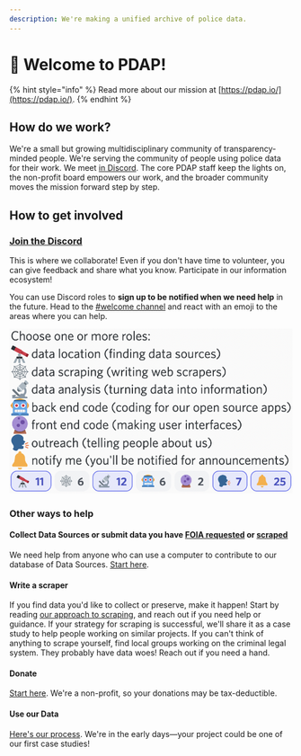 ```yaml
---
description: We're making a unified archive of police data.
---
```


# 👋 Welcome to PDAP!

{% hint style="info" %}
Read more about our mission at [https://pdap.io/](https://pdap.io/).
{% endhint %}

## How do we work?

We're a small but growing multidisciplinary community of transparency-minded people. We're serving the community of people using police data for their work. We meet [in Discord](https://discord.gg/wMqex8nKZJ). The core PDAP staff keep the lights on, the non-profit board empowers our work, and the broader community moves the mission forward step by step.

## How to get involved

### [Join the Discord](https://discord.gg/wMqex8nKZJ)

This is where we collaborate! Even if you don't have time to volunteer, you can give feedback and share what you know. Participate in our information ecosystem!

You can use Discord roles to **sign up to be notified when we need help** in the future. Head to the [#welcome channel](https://discord.com/channels/828274060034965575/828286370023735296/890016942323277914) and react with an emoji to the areas where you can help.

![](<.gitbook/assets/Screen Shot 2022-11-30 at 11.05.33 AM.png>)

### Other ways to help

#### Collect Data Sources or submit data you have [FOIA requested](activities/data-sources/foia.md) or [scraped](activities/data-scraping/our-approach-to-scraping.md)

We need help from anyone who can use a computer to contribute to our database of Data Sources. [Start here](activities/share-data/contribute-data-sources.md).

#### Write a scraper

If you find data you'd like to collect or preserve, make it happen! Start by reading [our approach to scraping](activities/data-scraping/our-approach-to-scraping.md), and reach out if you need help or guidance. If your strategy for scraping is successful, we'll share it as a case study to help people working on similar projects. If you can't think of anything to scrape yourself, find local groups working on the criminal legal system. They probably have data woes! Reach out if you need a hand.

#### Donate

[Start here](https://pdap.io/contribute.html). We're a non-profit, so your donations may be tax-deductible.

#### Use our Data

[Here's our process](activities/our-process.md). We're in the early days—your project could be one of our first case studies!
